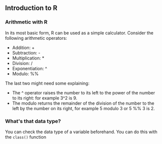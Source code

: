 ## Introduction to R
### Arithmetic with R
In its most basic form, R can be used as a simple calculator. Consider the following arithmetic operators:

* Addition: +
* Subtraction: -
* Multiplication: *
* Division: /
* Exponentiation: ^
* Modulo: %%
  
The last two might need some explaining:

- The ^ operator raises the number to its left to the power of the number to its right: for example 3^2 is 9.
- The modulo returns the remainder of the division of the number to the left by the number on its right, for example 5 modulo 3 or 5 %% 3 is 2.
### What's that data type?
You can check the data type of a variable beforehand. You can do this with the `class()` function
